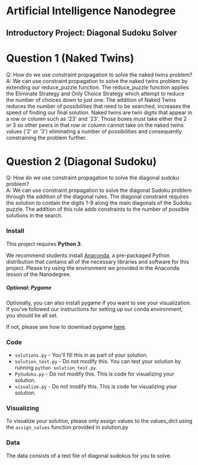 # Artificial Intelligence Nanodegree
## Introductory Project: Diagonal Sudoku Solver

# Question 1 (Naked Twins)
Q: How do we use constraint propagation to solve the naked twins problem?  
A: We can use constraint propagation to solve the naked twins problem by extending our reduce_puzzle function. The reduce_puzzle function applies the Eliminate Strategy and Only Choice Strategy which attempt to reduce the number of choices down to just one. The addition of Naked Twins reduces the number of possibilities that need to be searched, increases the speed of finding our final solution. Naked twins are twin digits that appear in a row or column such as '23' and '23'. Those boxes must take either the 2 or 3 so other peers in that row or column cannot take on the naked twins values ('2' or '3') eliminating a number of possibilities and consequently constraining the problem further. 

# Question 2 (Diagonal Sudoku)
Q: How do we use constraint propagation to solve the diagonal sudoku problem?  
A: We can use constraint propagation to solve the diagonal Sudoku problem through the addition of the diagonal rules. The diagonal constraint requires the solution to contain the digits 1-9 along the main diagonals of the Sudoku puzzle. The addition of this rule adds constraints to the number of possible solutions in the search.

### Install

This project requires **Python 3**.

We recommend students install [Anaconda](https://www.continuum.io/downloads), a pre-packaged Python distribution that contains all of the necessary libraries and software for this project. 
Please try using the environment we provided in the Anaconda lesson of the Nanodegree.

##### Optional: Pygame

Optionally, you can also install pygame if you want to see your visualization. If you've followed our instructions for setting up our conda environment, you should be all set.

If not, please see how to download pygame [here](http://www.pygame.org/download.shtml).

### Code

* `solutions.py` - You'll fill this in as part of your solution.
* `solution_test.py` - Do not modify this. You can test your solution by running `python solution_test.py`.
* `PySudoku.py` - Do not modify this. This is code for visualizing your solution.
* `visualize.py` - Do not modify this. This is code for visualizing your solution.

### Visualizing

To visualize your solution, please only assign values to the values_dict using the ```assign_values``` function provided in solution.py

### Data

The data consists of a text file of diagonal sudokus for you to solve.